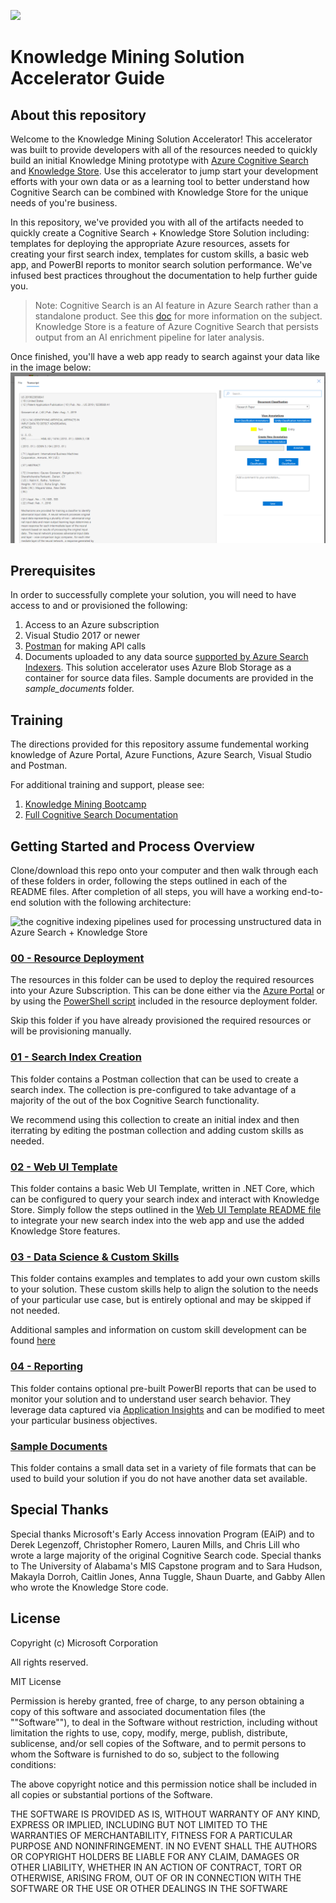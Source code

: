 ![](images/kmheader.png)

# Knowledge Mining Solution Accelerator Guide
## About this repository
Welcome to the Knowledge Mining Solution Accelerator!  This accelerator was built to provide developers with all of the resources needed to quickly build an initial Knowledge Mining prototype with [Azure Cognitive Search](https://docs.microsoft.com/en-us/azure/search/cognitive-search-concept-intro) and [Knowledge Store](https://docs.microsoft.com/en-us/azure/search/knowledge-store-concept-intro).  Use this accelerator to jump start your development efforts with your own data or as a learning tool to better understand how Cognitive Search can be combined with Knowledge Store for the unique needs of you're business.

In this repository, we've provided you with all of the artifacts needed to quickly create a Cognitive Search + Knowledge Store Solution including: templates for deploying the appropriate Azure resources, assets for creating your first search index, templates for custom skills, a basic web app, and PowerBI reports to monitor search solution performance. We've infused best practices throughout the documentation to help further guide you.

> Note: Cognitive Search is an AI feature in Azure Search rather than a standalone product. See this [doc](https://docs.microsoft.com/en-us/azure/search/cognitive-search-concept-intro) for more information on the subject. Knowledge Store is a feature of Azure Cognitive Search that persists output from an AI enrichment pipeline for later analysis.

Once finished, you'll have a web app ready to search against your data like in the image below:
![screenshot](images/KnowledgeStoreWebApp.PNG)

## Prerequisites
In order to successfully complete your solution, you will need to have access to and or provisioned the following:
1. Access to an Azure subscription
2. Visual Studio 2017 or newer
3. [Postman](https://www.getpostman.com/) for making API calls
4. Documents uploaded to any data source [supported by Azure Search Indexers](https://docs.microsoft.com/en-us/azure/search/search-indexer-overview).  This solution accelerator uses Azure Blob Storage as a container for source data files. Sample documents are provided in the *sample_documents* folder.

## Training
The directions provided for this repository assume fundemental working knowledge of Azure Portal, Azure Functions, Azure Search, Visual Studio and Postman.  

For additional training and support, please see:
 1. [Knowledge Mining Bootcamp](https://github.com/Azure/LearnAI-KnowledgeMiningBootcamp)
 2. [Full Cognitive Search Documentation](https://docs.microsoft.com/en-us/azure/search/cognitive-search-resources-documentation)

## Getting Started and Process Overview
Clone/download this repo onto your computer and then walk through each of these folders in order, following the steps outlined in each of the README files.  After completion of all steps, you will have a working end-to-end solution with the following architecture:

![the cognitive indexing pipelines used for processing unstructured data in Azure Search + Knowledge Store](images/KS.jpg)


### [00 - Resource Deployment](./00%20-%20Resource%20Deployment)
The resources in this folder can be used to deploy the required resources into your Azure Subscription. This can be done either via the [Azure Portal](https://portal.azure.com) or by using the [PowerShell script](./00%20-%20Resource%20Deployment/deploy.ps1) included in the resource deployment folder.  

Skip this folder if you have already provisioned the required resources or will be provisioning manually.

### [01 - Search Index Creation](./01%20-%20Search%20Index%20Creation)
This folder contains a Postman collection that can be used to create a search index. The collection is pre-configured to take advantage of a majority of the out of the box Cognitive Search functionality.

We recommend using this collection to create an initial index and then iterrating by editing the postman collection and adding custom skills as needed.

### [02 - Web UI Template](./02%20-%20Web%20UI%20Template)
This folder contains a basic Web UI Template, written in .NET Core, which can be configured to query your search index and interact with Knowledge Store. Simply follow the steps outlined in the [Web UI Template README file](./02%20-%20Web%20UI%20Template/README.md) to integrate your new search index into the web app and use the added Knowledge Store features.

### [03 - Data Science & Custom Skills](./03%20-%20Data%20Science%20and%20Custom%20Skills)
This folder contains examples and templates to add your own custom skills to your solution. These custom skills help to align the solution to the needs of your particular use case, but is entirely optional and may be skipped if not needed.

Additional samples and information on custom skill development can be found [here](https://docs.microsoft.com/en-us/azure/search/cognitive-search-create-custom-skill-example)

### [04 - Reporting](./04%20-%20Reporting)
This folder contains optional pre-built PowerBI reports that can be used to monitor your solution and to understand user search behavior.  They leverage data captured via [Application Insights](https://docs.microsoft.com/en-us/azure/azure-monitor/app/app-insights-overview) and can be modified to meet your particular business objectives.

### [Sample Documents](./sample_documents)
This folder contains a small data set in a variety of file formats that can be used to build your solution if you do not have another data set available.

## Special Thanks
Special thanks Microsoft's Early Access innovation Program (EAiP) and to Derek Legenzoff, Christopher Romero, Lauren Mills, and Chris Lill who wrote a large majority of the original Cognitive Search code.
Special thanks to The University of Alabama's MIS Capstone program and to Sara Hudson, Makayla Dorroh, Caitlin Jones, Anna Tuggle, Shaun Duarte, and Gabby Allen who wrote the Knowledge Store code.

## License
Copyright (c) Microsoft Corporation

All rights reserved.

MIT License

Permission is hereby granted, free of charge, to any person obtaining a copy of this software and associated documentation files (the ""Software""), to deal in the Software without restriction, including without limitation the rights to use, copy, modify, merge, publish, distribute, sublicense, and/or sell copies of the Software, and to permit persons to whom the Software is furnished to do so, subject to the following conditions:

The above copyright notice and this permission notice shall be included in all copies or substantial portions of the Software.

THE SOFTWARE IS PROVIDED AS IS, WITHOUT WARRANTY OF ANY KIND, EXPRESS OR IMPLIED, INCLUDING BUT NOT LIMITED TO THE WARRANTIES OF MERCHANTABILITY, FITNESS FOR A PARTICULAR PURPOSE AND NONINFRINGEMENT. IN NO EVENT SHALL THE AUTHORS OR COPYRIGHT HOLDERS BE LIABLE FOR ANY CLAIM, DAMAGES OR OTHER LIABILITY, WHETHER IN AN ACTION OF CONTRACT, TORT OR OTHERWISE, ARISING FROM, OUT OF OR IN CONNECTION WITH THE SOFTWARE OR THE USE OR OTHER DEALINGS IN THE SOFTWARE
